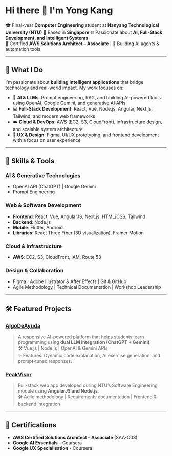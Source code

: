 # Hi there 👋 I'm Yong Kang

🎓 Final-year **Computer Engineering** student at **Nanyang Technological University (NTU)**
📍 Based in **Singapore** 
🌐 Passionate about **AI, Full-Stack Development, and Intelligent Systems**  
🔧 Certified **AWS Solutions Architect – Associate** | 🤖 Building AI agents & automation tools  

---

## 🚀 What I Do

I'm passionate about **building intelligent applications** that bridge technology and real-world impact. My work focuses on:

- 🧠 **AI & LLMs**: Prompt engineering, RAG, and building AI-powered tools using OpenAI, Google Gemini, and generative AI APIs  
- 💻 **Full-Stack Development**: React, Vue, Node.js, Angular, Next.js, Tailwind, and modern web frameworks  
- ☁️ **Cloud & DevOps**: AWS (EC2, S3, CloudFront), infrastructure design, and scalable system architecture  
- 🎨 **UX & Design**: Figma, UI/UX prototyping, and frontend development with a focus on user experience  

---

## 🔧 Skills & Tools

### AI & Generative Technologies
- OpenAI API (ChatGPT) | Google Gemini  
- Prompt Engineering 

### Web & Software Development
- **Frontend**: React, Vue, AngularJS, Next.js, HTML/CSS, Tailwind  
- **Backend**: Node.js  
- **Mobile**: Flutter, Android
- **Libraries**: React Three Fiber (3D visualization), Framer Motion  

### Cloud & Infrastructure
- **AWS**: EC2, S3, CloudFront, IAM, Route 53 

### Design & Collaboration
- Figma | Adobe Illustrator & After Effects | Git & GitHub  
- Agile Methodology | Technical Documentation | Workshop Leadership  

---

## 🛠️ Featured Projects

### [AlgoDeAyuda](https://algodeayuda.vercel.app)
> A responsive AI-powered platform that helps students learn programming using **dual LLM integration (ChatGPT + Gemini)**.  
🛠️ Vue.js | Node.js | OpenAI & Gemini APIs  
✨ Features: Dynamic code explanation, AI exercise generation, and prompt-tuned responses.

### [PeakVisor](#)
> Full-stack web app developed during NTU’s Software Engineering module using **AngularJS and Node.js**.  
🛠️ Agile methodology | Requirements documentation | Frontend & backend integration


---

## 📜 Certifications

- **AWS Certified Solutions Architect – Associate** (SAA-C03)  
- **Google AI Essentials** – Coursera
- **Google UX Specialisation**  - Coursera
